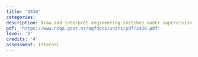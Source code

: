 ```yaml
---
title: '2430'
categories:
description: Draw and interpret engineering sketches under supervision
pdf: 'https://www.nzqa.govt.nz/nqfdocs/units/pdf/2430.pdf'
level: '2'
credits: '4'
assessment: Internal
---
```


